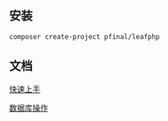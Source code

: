 
## 安装

```
composer create-project pfinal/leafphp
```

## 文档

[快速上手](document/guide.md)

[数据库操作](https://github.com/pfinal/database/blob/master/doc/index.md)
